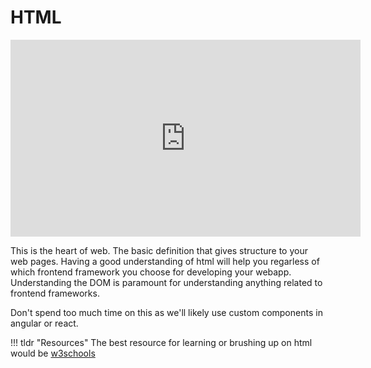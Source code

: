 # HTML

<iframe width="560" height="315" src="https://www.youtube.com/embed/ok-plXXHlWw" title="YouTube video player" frameborder="0" allow="accelerometer; autoplay; clipboard-write; encrypted-media; gyroscope; picture-in-picture" allowfullscreen></iframe>

This is the heart of web. The basic definition that gives structure to your web pages. Having a good understanding of html will help you regarless of which frontend framework you choose for developing your webapp. Understanding the DOM is paramount for understanding anything related to frontend frameworks.

Don't spend too much time on this as we'll likely use custom components in angular or react.


!!! tldr "Resources"
    The best resource for learning or brushing up on html would be <a href="https://www.w3schools.com/html">w3schools</a> 

